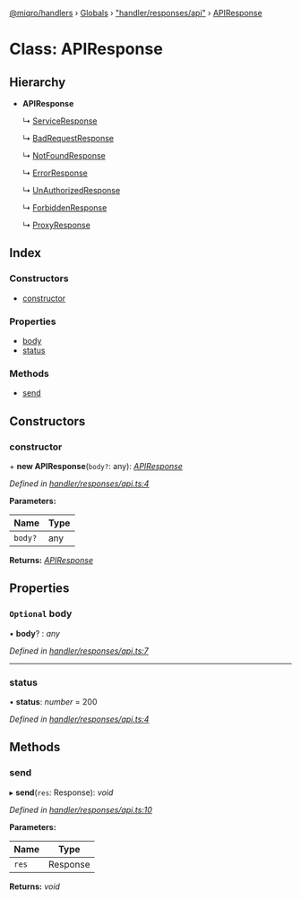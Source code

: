 [@miqro/handlers](../README.md) › [Globals](../globals.md) › ["handler/responses/api"](../modules/_handler_responses_api_.md) › [APIResponse](_handler_responses_api_.apiresponse.md)

# Class: APIResponse

## Hierarchy

* **APIResponse**

  ↳ [ServiceResponse](_handler_responses_service_.serviceresponse.md)

  ↳ [BadRequestResponse](_handler_responses_badrequest_.badrequestresponse.md)

  ↳ [NotFoundResponse](_handler_responses_notfound_.notfoundresponse.md)

  ↳ [ErrorResponse](_handler_responses_error_.errorresponse.md)

  ↳ [UnAuthorizedResponse](_handler_responses_unauth_.unauthorizedresponse.md)

  ↳ [ForbiddenResponse](_handler_responses_forbidden_.forbiddenresponse.md)

  ↳ [ProxyResponse](_handler_common_proxyutils_.proxyresponse.md)

## Index

### Constructors

* [constructor](_handler_responses_api_.apiresponse.md#constructor)

### Properties

* [body](_handler_responses_api_.apiresponse.md#optional-body)
* [status](_handler_responses_api_.apiresponse.md#status)

### Methods

* [send](_handler_responses_api_.apiresponse.md#send)

## Constructors

###  constructor

\+ **new APIResponse**(`body?`: any): *[APIResponse](_handler_responses_api_.apiresponse.md)*

*Defined in [handler/responses/api.ts:4](https://github.com/claukers/miqro-express/blob/5fac12b/src/handler/responses/api.ts#L4)*

**Parameters:**

Name | Type |
------ | ------ |
`body?` | any |

**Returns:** *[APIResponse](_handler_responses_api_.apiresponse.md)*

## Properties

### `Optional` body

• **body**? : *any*

*Defined in [handler/responses/api.ts:7](https://github.com/claukers/miqro-express/blob/5fac12b/src/handler/responses/api.ts#L7)*

___

###  status

• **status**: *number* = 200

*Defined in [handler/responses/api.ts:4](https://github.com/claukers/miqro-express/blob/5fac12b/src/handler/responses/api.ts#L4)*

## Methods

###  send

▸ **send**(`res`: Response): *void*

*Defined in [handler/responses/api.ts:10](https://github.com/claukers/miqro-express/blob/5fac12b/src/handler/responses/api.ts#L10)*

**Parameters:**

Name | Type |
------ | ------ |
`res` | Response |

**Returns:** *void*
